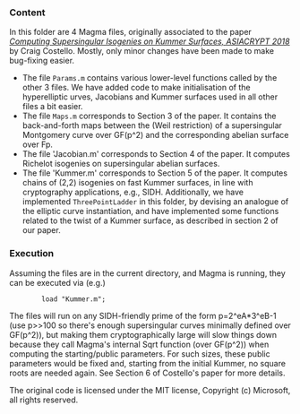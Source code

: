 ### Content

In this folder are 4 Magma files, originally associated to the paper
*[Computing Supersingular Isogenies on Kummer Surfaces, ASIACRYPT 2018](https://eprint.iacr.org/2018/850)* by Craig Costello. Mostly, only minor changes have been made to make bug-fixing easier.
- The file `Params.m` contains various lower-level functions called by the other 3 files. We have added code to make initialisation of the hyperelliptic urves, Jacobians and Kummer surfaces used in all other files a bit easier.
- The file `Maps.m` corresponds to Section 3 of the paper. It contains the back-and-forth maps between the (Weil restriction) of a supersingular Montgomery curve over GF(p^2) and the corresponding abelian surface over Fp.
- The file 'Jacobian.m' corresponds to Section 4 of the paper. It computes Richelot isogenies on supersingular abelian surfaces. 
- The file 'Kummer.m' corresponds to Section 5 of the paper. It computes chains of (2,2) isogenies on fast Kummer surfaces, in line with cryptography applications, e.g., SIDH. Additionally, we have implemented `ThreePointLadder` in this folder, by devising an analogue of the elliptic curve instantiation, and have implemented some functions related to the twist of a Kummer surface, as described in section 2 of our paper.

### Execution

Assuming the files are in the current directory, and Magma is running, they can be executed via (e.g.) 

			load "Kummer.m";

The files will run on any SIDH-friendly prime of the form p=2^eA*3^eB-1 (use p>>100 so there's enough supersingular curves minimally defined over GF(p^2)), but making them cryptographically large will slow things down because they call Magma's internal Sqrt function (over GF(p^2)) when computing the starting/public parameters. For such sizes, these public parameters would be fixed and, starting from the initial Kummer, no square roots are needed again. See Section 6 of Costello's paper for more details.

The original code is licensed under the MIT license, Copyright (c) Microsoft, all rights reserved.

